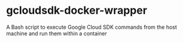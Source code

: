 # gcloudsdk-docker-wrapper
A Bash script to execute Google Cloud SDK commands from the host machine and run them within a container
